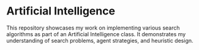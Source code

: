 # Artificial Intelligence

This repository showcases my work on implementing various search algorithms as part of an Artificial Intelligence class. It demonstrates my understanding of search problems, agent strategies, and heuristic design.

